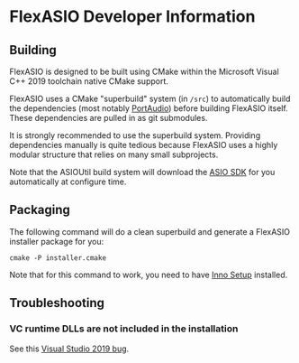 # FlexASIO Developer Information

## Building

FlexASIO is designed to be built using CMake within the Microsoft Visual C++
2019 toolchain native CMake support.

FlexASIO uses a CMake "superbuild" system (in `/src`) to automatically build the
dependencies (most notably [PortAudio][]) before building FlexASIO itself. These
dependencies are pulled in as git submodules.

It is strongly recommended to use the superbuild system. Providing dependencies
manually is quite tedious because FlexASIO uses a highly modular structure that
relies on many small subprojects.

Note that the ASIOUtil build system will download the [ASIO SDK][] for you
automatically at configure time.

## Packaging

The following command will do a clean superbuild and generate a FlexASIO
installer package for you:

```
cmake -P installer.cmake
```

Note that for this command to work, you need to have [Inno Setup][] installed.

## Troubleshooting

### VC runtime DLLs are not included in the installation

See this [Visual Studio 2019 bug][InstallRequiredSystemLibraries].

[ASIO SDK]: http://www.steinberg.net/en/company/developer.html
[Inno Setup]: http://www.jrsoftware.org/isdl.php
[InstallRequiredSystemLibraries]: https://developercommunity.visualstudio.com/content/problem/618084/cmake-installrequiredsystemlibraries-broken-in-lat.html
[PortAudio]: http://www.portaudio.com/
[tinytoml]: https://github.com/mayah/tinytoml
